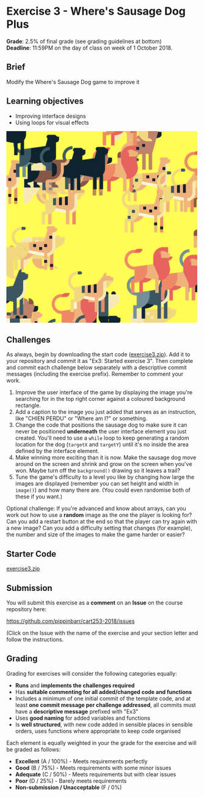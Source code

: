 # Exercise 3 - Where's Sausage Dog Plus

__Grade__: 2.5% of final grade (see grading guidelines at bottom)  
__Deadline__: 11:59PM on the day of class on week of 1 October 2018.

## Brief

Modify the Where's Sausage Dog game to improve it

## Learning objectives

- Improving interface designs
- Using loops for visual effects

![](images/exercise-3.png)

## Challenges

As always, begin by downloading the start code ([exercise3.zip](exercise3.zip)). Add it to your repository and commit it as "Ex3: Started exercise 3". Then complete and commit each challenge below separately with a descriptive commit messages (including the exercise prefix). Remember to comment your work.

1. Improve the user interface of the game by displaying the image you're searching for in the top right corner against a coloured background rectangle.
2. Add a caption to the image you just added that serves as an instruction, like "CHIEN PERDU" or "Where am I?" or something.
3. Change the code that positions the sausage dog to make sure it can never be positioned __underneath__ the user interface element you just created. You'll need to use a `while` loop to keep generating a random location for the dog (`targetX` and `targetY`) until it's no inside the area defined by the interface element.
4. Make winning more exciting than it is now. Make the sausage dog move around on the screen and shrink and grow on the screen when you've won. Maybe turn off the `background()` drawing so it leaves a trail?
5. Tune the game's difficulty to a level you like by changing how large the images are displayed (remember you can set height and width in `image()`) and how many there are. (You could even randomise both of these if you want.)

Optional challenge: If you're advanced and know about arrays, can you work out how to use a __random__ image as the one the player is looking for? Can you add a restart button at the end so that the player can try again with a new image? Can you add a difficulty setting that changes (for example), the number and size of the images to make the game harder or easier?


## Starter Code

[exercise3.zip](exercise3.zip)


## Submission

You will submit this exercise as a __comment__ on an __Issue__ on the course repository here:

https://github.com/pippinbarr/cart253-2018/issues

(Click on the Issue with the name of the exercise and your section letter and follow the instructions.


## Grading

Grading for exercises will consider the following categories equally:

- __Runs__ and __implements the challenges required__
- Has __suitable commenting for all added/changed code and functions__
- Includes a minimum of one initial commit of the template code, and at least __one commit message per challenge addressed__, all commits must have a __descriptive message__ prefixed with "Ex3"
- Uses __good naming__ for added variables and functions
- Is __well structured__, with new code added in sensible places in sensible orders, uses functions where appropriate to keep code organised

Each element is equally weighted in your the grade for the exercise and will be graded as follows:

- __Excellent__ (A / 100%) - Meets requirements perfectly
- __Good__ (B / 75%) - Meets requirements with some minor issues
- __Adequate__ (C / 50%) - Meets requirements but with clear issues
- __Poor__ (D / 25%) - Barely meets requirements
- __Non-submission / Unacceptable__ (F / 0%)
